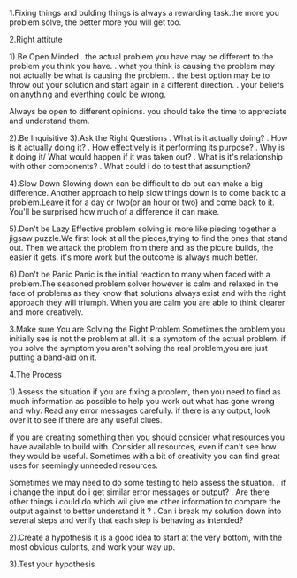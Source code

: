 1.Fixing things and bulding things is always a rewarding task.the more you problem
solve, the better more you will get too.

2.Right attitute

1).Be Open Minded
. the actual problem you have may be different to the problem you think you have.
. what you think is causing the problem may not actually be what is causing the problem.
. the best option may be to throw out your solution and start again in a different direction.
. your beliefs on anything and everthing could be wrong.

Always be open to different opinions. you should take the time to appreciate and understand
them. 

2).Be Inquisitive
3).Ask the Right Questions
. What is it actually doing?
. How is it actually doing it?
. How effectively is it performing its purpose?
. Why is it doing it/ What would happen if it was taken out?
. What is it's relationship with other components?
. What could i do to test that assumption?

4).Slow Down
Slowing down can be difficult to do but can make a big difference.
Another approach to help slow things down is to come back to a problem.Leave it for a day or two(or an hour or two) and come back to it. You'll be surprised how much of a difference it can make.

5).Don't be Lazy
Effective problem solving is more like piecing together a jigsaw puzzle.We first look
at all the pieces,trying to find the ones that stand out. Then we attack the problem from
there and as the picure builds, the easier it gets. it's more work but the outcome is
always much better.

6).Don't be Panic
Panic is the initial reaction to many when faced with a problem.The seasoned problem solver
however is calm and relaxed in the face of problems as they know that solutions always exist
and with the right approach they will triumph.
When you are calm you are able to think clearer and more creatively.



3.Make sure You are Solving the Right Problem
Sometimes the problem you initially see is not the problem at all. it is a symptom of 
the actual problem. if you solve the symptom you aren't solving the real problem,you are
just putting a band-aid on it.

4.The Process

1).Assess the situation
if you are fixing a problem, then you need to find as much information as possible to help
you work out what has gone wrong and why. Read any error messages carefully. if there is 
any output, look over it to see if there are any useful clues.

if you are creating something then you should consider what resources you have available
to build with. Consider all resources, even if can't see how they would be useful. Sometimes
with a bit of creativity you can find great uses for seemingly unneeded resources.

Sometimes we may need to do some testing to help assess the situation.
. if i change the input do i get similar error messages or output?
. Are there other things i could do which wil give me other information to compare the output
against to better understand it ?
. Can i break my solution down into several steps and verify that each step is behaving as 
intended?

2).Create a hypothesis
it is a good idea to start at the very bottom, with the most obvious culprits, and work your
way up.

3).Test your hypothesis

